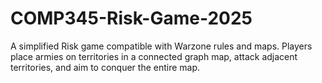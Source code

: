 # COMP345-Risk-Game-2025
A simplified Risk game compatible with Warzone rules and maps. Players place armies on territories in a connected graph map, attack adjacent territories, and aim to conquer the entire map.
